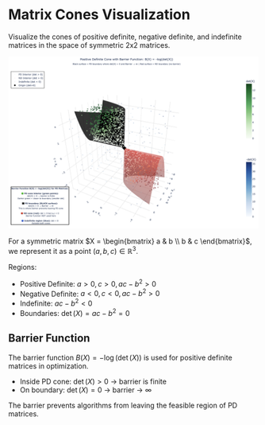 # Matrix Cones Visualization

Visualize the cones of positive definite, negative definite, and indefinite matrices in the space of symmetric 2x2 matrices.

![Example visualization](example.png)

For a symmetric matrix $X = \begin{bmatrix} a & b \\ b & c \end{bmatrix}$, we represent it as a point $(a, b, c) \in \mathbb{R}^3$.

Regions:
- Positive Definite: $a > 0, c > 0, ac - b^2 > 0$
- Negative Definite: $a < 0, c < 0, ac - b^2 > 0$
- Indefinite: $ac - b^2 < 0$
- Boundaries: $\det(X) = ac - b^2 = 0$

## Barrier Function

The barrier function $B(X) = -\log(\det(X))$ is used for positive definite matrices in optimization.

- Inside PD cone: $\det(X) > 0$ → barrier is finite
- On boundary: $\det(X) = 0$ → barrier → ∞

The barrier prevents algorithms from leaving the feasible region of PD matrices.
